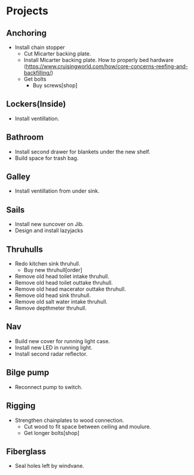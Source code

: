 # Projects

## Anchoring

- Install chain stopper
  - Cut Micarter backing plate.
  - Install Micarter backing plate.
     How to properly bed hardware (https://www.cruisingworld.com/how/core-concerns-reefing-and-backfilling/)
  - Get bolts 
    - Buy screws[shop]

## Lockers(Inside)

- Install ventillation.

## Bathroom

- Install second drawer for blankets under the new shelf.
- Build space for trash bag.

## Galley

- Install ventillation from under sink.

## Sails

- Install new suncover on Jib.
- Design and install lazyjacks

## Thruhulls

- Redo kitchen sink thruhull.
  - Buy new thruhull[order]
- Remove old head toilet intake thruhull.
- Remove old head toilet outtake thruhull.
- Remove old head macerator outtake thruhull.
- Remove old head sink thruhull.
- Remove old salt water intake thruhull.
- Remove depthmeter thruhull.

## Nav

- Build new cover for running light case.
- Install new LED in running light.
- Install second radar reflector.

## Bilge pump

- Reconnect pump to switch.

## Rigging

- Strengthen chainplates to wood connection.
  - Cut wood to fit space between ceiling and moulure.
  - Get longer bolts[shop]

## Fiberglass

- Seal holes left by windvane.
